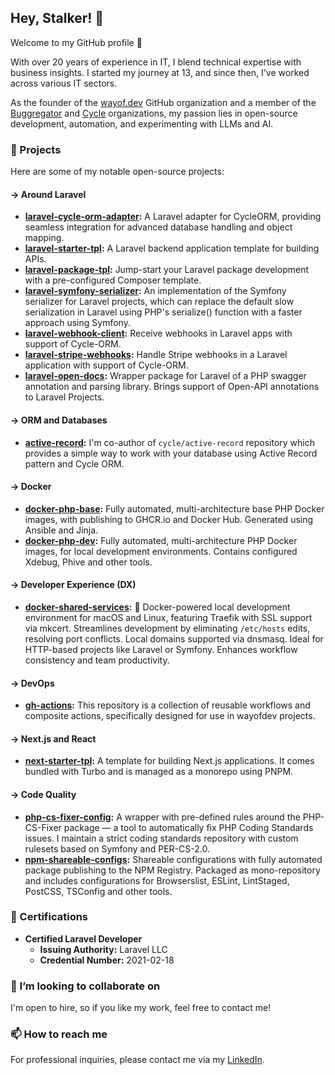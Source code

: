 ## Hey, Stalker! 👀

Welcome to my GitHub profile 👋

With over 20 years of experience in IT, I blend technical expertise with business insights.
I started my journey at 13, and since then, I've worked across various IT sectors.

As the founder of the [wayof.dev](https://github.com/wayofdev) GitHub organization and a member of the [Buggregator](https://github.com/buggregator) and [Cycle](https://github.com/cycle) organizations, my passion lies in open-source development, automation, and experimenting with LLMs and AI.

### 🚀 Projects

Here are some of my notable open-source projects:

#### → Around Laravel

- **[laravel-cycle-orm-adapter](https://github.com/wayofdev/laravel-cycle-orm-adapter):** A Laravel adapter for CycleORM, providing seamless integration for advanced database handling and object mapping.
- **[laravel-starter-tpl](https://github.com/wayofdev/laravel-starter-tpl):** A Laravel backend application template for building APIs.
- **[laravel-package-tpl](https://github.com/wayofdev/laravel-package-tpl):** Jump-start your Laravel package development with a pre-configured Composer template.
- **[laravel-symfony-serializer](https://github.com/wayofdev/laravel-symfony-serializer):** An implementation of the Symfony serializer for Laravel projects, which can replace the default slow serialization in Laravel using PHP's serialize() function with a faster approach using Symfony.
- **[laravel-webhook-client](https://github.com/wayofdev/laravel-webhook-client):** Receive webhooks in Laravel apps with support of Cycle-ORM.
- **[laravel-stripe-webhooks](https://github.com/wayofdev/laravel-stripe-webhooks):** Handle Stripe webhooks in a Laravel application with support of Cycle-ORM.
- **[laravel-open-docs](https://github.com/wayofdev/laravel-open-docs):** Wrapper package for Laravel of a PHP swagger annotation and parsing library. Brings support of Open-API annotations to Laravel Projects.

#### → ORM and Databases

- **[active-record](https://github.com/cycle/active-record):** I'm co-author of `cycle/active-record` repository which provides a simple way to work with your database using Active Record pattern and Cycle ORM.

#### → Docker

- **[docker-php-base](https://github.com/wayofdev/docker-php-base):** Fully automated, multi-architecture base PHP Docker images, with publishing to GHCR.io and Docker Hub. Generated using Ansible and Jinja.
- **[docker-php-dev](https://github.com/wayofdev/docker-php-dev):** Fully automated, multi-architecture PHP Docker images, for local development environments. Contains configured Xdebug, Phive and other tools.

#### → Developer Experience (DX)

- **[docker-shared-services](https://github.com/wayofdev/docker-shared-services):** 🐳 Docker-powered local development environment for macOS and Linux, featuring Traefik with SSL support via mkcert. Streamlines development by eliminating `/etc/hosts` edits, resolving port conflicts. Local domains supported via dnsmasq. Ideal for HTTP-based projects like Laravel or Symfony. Enhances workflow consistency and team productivity.

#### → DevOps

- **[gh-actions](https://github.com/wayofdev/gh-actions):** This repository is a collection of reusable workflows and composite actions, specifically designed for use in wayofdev projects.

#### → Next.js and React

- **[next-starter-tpl](https://github.com/wayofdev/next-starter-tpl):** A template for building Next.js applications. It comes bundled with Turbo and is managed as a monorepo using PNPM.

#### → Code Quality

- **[php-cs-fixer-config](https://github.com/wayofdev/php-cs-fixer-config):** A wrapper with pre-defined rules around the PHP-CS-Fixer package — a tool to automatically fix PHP Coding Standards issues. I maintain a strict coding standards repository with custom rulesets based on Symfony and PER-CS-2.0.
- **[npm-shareable-configs](https://github.com/wayofdev/npm-shareable-configs):** Shareable configurations with fully automated package publishing to the NPM Registry. Packaged as mono-repository and includes configurations for Browserslist, ESLint, LintStaged, PostCSS, TSConfig and other tools.

### 📄 Certifications

- **Certified Laravel Developer**
  - **Issuing Authority:** Laravel LLC
  - **Credential Number:** 2021-02-18

### 👯 I’m looking to collaborate on

I'm open to hire, so if you like my work, feel free to contact me!

### 📫 How to reach me

For professional inquiries, please contact me via my [LinkedIn](https://www.linkedin.com/in/wayofdev/).

